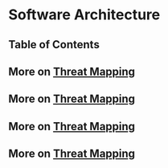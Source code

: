 
# Software Architecture


## Table of Contents


## More on [Threat Mapping](https://github.com/exajobs/security-engineer-interview-collection)
## More on [Threat Mapping](https://github.com/exajobs/security-engineer-interview-collection)
## More on [Threat Mapping](https://github.com/exajobs/security-engineer-interview-collection)
## More on [Threat Mapping](https://github.com/exajobs/security-engineer-interview-collection)
